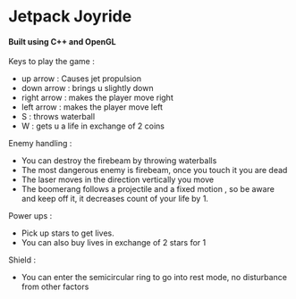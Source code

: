 # Jetpack Joyride
#### Built using C++ and OpenGL

Keys to play the game :
- up arrow : Causes jet propulsion
- down arrow : brings u slightly down
- right arrow : makes the player move right
- left arrow : makes the player move left
- S : throws waterball 
- W : gets u a life in exchange of 2 coins

Enemy handling :

- You can destroy the firebeam by throwing waterballs
- The most dangerous enemy is firebeam, once you touch it you are dead
- The laser moves in the direction vertically you move
- The boomerang follows a projectile and a fixed motion , so be aware and keep off it, it decreases count of your life by 1.

Power ups :

- Pick up stars to get lives.
- You can also buy lives in exchange of 2 stars for 1

Shield :

- You can enter the semicircular ring to go into rest mode, no disturbance from other factors

